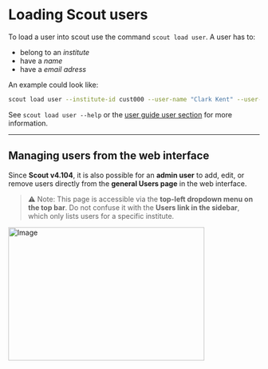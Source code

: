 # Loading Scout users

To load a user into scout use the command `scout load user`. A user has to:

- belong to an *institute*
- have a *name*
- have a *email adress*

An example could look like:

```bash
scout load user --institute-id cust000 --user-name "Clark Kent" --user-mail clark@mail.com
```

See `scout load user --help` or the [user guide user section](../user-guide/users.md) for more information.

---

## Managing users from the web interface

Since **Scout v4.104**, it is also possible for an **admin user** to add, edit, or remove users directly from the **general Users page** in the web interface.

> ⚠️ Note: This page is accessible via the **top-left dropdown menu on the top bar**. Do not confuse it with the **Users link in the sidebar**, which only lists users for a specific institute.

<img width="393" height="267" alt="Image" src="https://github.com/user-attachments/assets/72b3f77a-f0de-4711-956a-aaf37a0eb667" />

